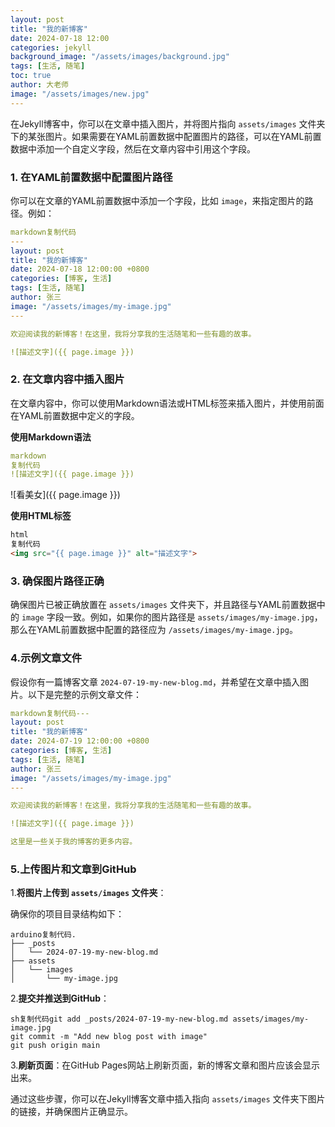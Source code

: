 ```yaml
---
layout: post
title: "我的新博客"
date: 2024-07-18 12:00
categories: jekyll
background_image: "/assets/images/background.jpg"
tags: [生活, 随笔]
toc: true
author: 大老师
image: "/assets/images/new.jpg"
---
```


在Jekyll博客中，你可以在文章中插入图片，并将图片指向 `assets/images` 文件夹下的某张图片。如果需要在YAML前置数据中配置图片的路径，可以在YAML前置数据中添加一个自定义字段，然后在文章内容中引用这个字段。

### 1. 在YAML前置数据中配置图片路径

你可以在文章的YAML前置数据中添加一个字段，比如 `image`，来指定图片的路径。例如：

```yaml
markdown复制代码
---
layout: post
title: "我的新博客"
date: 2024-07-18 12:00:00 +0800
categories: [博客, 生活]
tags: [生活, 随笔]
author: 张三
image: "/assets/images/my-image.jpg"
---

欢迎阅读我的新博客！在这里，我将分享我的生活随笔和一些有趣的故事。

![描述文字]({{ page.image }})
```

### 2. 在文章内容中插入图片

在文章内容中，你可以使用Markdown语法或HTML标签来插入图片，并使用前面在YAML前置数据中定义的字段。

**使用Markdown语法**

```yaml
markdown
复制代码
![描述文字]({{ page.image }})
```

![看美女]({{ page.image }})

**使用HTML标签**

```html
html
复制代码
<img src="{{ page.image }}" alt="描述文字">
```

### 3. 确保图片路径正确

确保图片已被正确放置在 `assets/images` 文件夹下，并且路径与YAML前置数据中的 `image` 字段一致。例如，如果你的图片路径是 `assets/images/my-image.jpg`，那么在YAML前置数据中配置的路径应为 `/assets/images/my-image.jpg`。

### 4.示例文章文件

假设你有一篇博客文章 `2024-07-19-my-new-blog.md`，并希望在文章中插入图片。以下是完整的示例文章文件：

```yaml
markdown复制代码---
layout: post
title: "我的新博客"
date: 2024-07-19 12:00:00 +0800
categories: [博客, 生活]
tags: [生活, 随笔]
author: 张三
image: "/assets/images/my-image.jpg"
---

欢迎阅读我的新博客！在这里，我将分享我的生活随笔和一些有趣的故事。

![描述文字]({{ page.image }})

这里是一些关于我的博客的更多内容。
```

### 5.上传图片和文章到GitHub

1.**将图片上传到 `assets/images` 文件夹**：

确保你的项目目录结构如下：

```
arduino复制代码.
├── _posts
│   └── 2024-07-19-my-new-blog.md
├── assets
│   └── images
│       └── my-image.jpg
```

2.**提交并推送到GitHub**：

```shell
sh复制代码git add _posts/2024-07-19-my-new-blog.md assets/images/my-image.jpg
git commit -m "Add new blog post with image"
git push origin main
```

3.**刷新页面**：在GitHub Pages网站上刷新页面，新的博客文章和图片应该会显示出来。

通过这些步骤，你可以在Jekyll博客文章中插入指向 `assets/images` 文件夹下图片的链接，并确保图片正确显示。